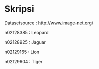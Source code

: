 # Skripsi

Datasetsource : http://www.image-net.org/

n02128385 : Leopard

n02128925 : Jaguar

n02129165 : Lion

n02129604 : Tiger
